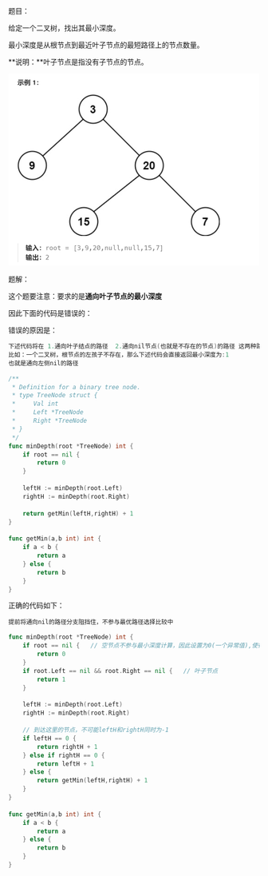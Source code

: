 题目：

给定一个二叉树，找出其最小深度。

最小深度是从根节点到最近叶子节点的最短路径上的节点数量。

**说明：**叶子节点是指没有子节点的节点。

<img src="111.二叉树的最小深度.assets/image-20230827180747453.png" alt="image-20230827180747453" style="zoom:50%;" />

题解：

这个题要注意：要求的是**通向叶子节点的最小深度**

因此下面的代码是错误的：

错误的原因是：

```go
下述代码将在 1.通向叶子结点的路径  2.通向nil节点(也就是不存在的节点)的路径 这两种路径中寻找最小深度
比如：一个二叉树，根节点的左孩子不存在，那么下述代码会直接返回最小深度为:1
也就是通向左侧nil的路径
```

```go
/**
 * Definition for a binary tree node.
 * type TreeNode struct {
 *     Val int
 *     Left *TreeNode
 *     Right *TreeNode
 * }
 */
func minDepth(root *TreeNode) int {
    if root == nil {  
        return 0
    }
   
    leftH := minDepth(root.Left)
    rightH := minDepth(root.Right)

    return getMin(leftH,rightH) + 1
}

func getMin(a,b int) int {
    if a < b {
        return a
    } else {
        return b
    }
}
```

正确的代码如下：

```
提前将通向nil的路径分支阻挡住，不参与最优路径选择比较中
```

```go
func minDepth(root *TreeNode) int {
    if root == nil {   // 空节点不参与最小深度计算，因此设置为0(一个异常值),使得到达这里的分支不被选择
        return 0
    }
    if root.Left == nil && root.Right == nil {   // 叶子节点
        return 1
    }

    leftH := minDepth(root.Left)
    rightH := minDepth(root.Right)

    // 到达这里的节点，不可能leftH和rightH同时为-1
    if leftH == 0 {
        return rightH + 1
    } else if rightH == 0 {
        return leftH + 1
    } else {
        return getMin(leftH,rightH) + 1
    }
}

func getMin(a,b int) int {
    if a < b {
        return a
    } else {
        return b
    }
}
```

